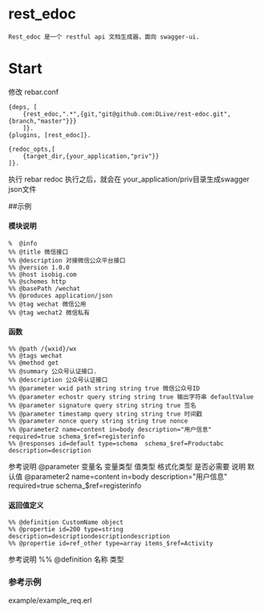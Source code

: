 # rest_edoc
	Rest_edoc 是一个 restful api 文档生成器，面向 swagger-ui.

# Start
修改 rebar.conf
```
{deps, [
	{rest_edoc,".*",{git,"git@github.com:DLive/rest-edoc.git",{branch,"master"}}}
	]}.
{plugins, [rest_edoc]}.

{redoc_opts,[
	{target_dir,{your_application,"priv"}}
]}.
```
执行 rebar redoc
执行之后，就会在 your_application/priv目录生成swagger json文件

##示例
#### 模块说明
```
%  @info
%% @title 微信接口
%% @description 对接微信公众平台接口
%% @version 1.0.0
%% @host isobig.com
%% @schemes http
%% @basePath /wechat
%% @produces application/json
%% @tag wechat 微信公用
%% @tag wechat2 微信私有
```

#### 函数
```
%% @path /{wxid}/wx
%% @tags wechat
%% @method get
%% @summary 公众号认证接口.
%% @description 公众号认证接口
%% @parameter wxid path string string true 微信公众号ID
%% @parameter echostr query string string true 输出字符串 defaultValue
%% @parameter signature query string string true 签名
%% @parameter timestamp query string string true 时间戳
%% @parameter nonce query string string true nonce
%% @parameter2 name=content in=body description="用户信息" required=true schema_$ref=registerinfo 
%% @responses id=default type=schema  schema_$ref=Productabc description=description
```
参考说明
@parameter 变量名  变量类型  值类型 格式化类型 是否必需要 说明 默认值
@parameter2 name=content in=body description="用户信息" required=true schema_$ref=registerinfo 

#### 返回值定义
```
%% @definition CustomName object
%% @propertie id=200 type=string description=descriptiondescriptiondescription
%% @propertie id=ref_other type=array items_$ref=Activity
```
参考说明
%% @definition 名称 类型

### 参考示例
example/example_req.erl